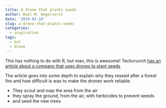 ```yaml
---
title: A drone that plants seeds
author: Roel M. Hogervorst
date: '2019-02-18'
slug: a-drone-that-plants-seeds
categories:
  - inspiration
tags:
  - bot
  - drone
---
```


This has nothing to do with R, but man, this is awesome! 
Techcrunch [has an article about a company that uses drones to plant seeds](https://techcrunch.com/2018/11/26/that-night-a-forest-flew-droneseed-is-planting-trees-from-the-air/)

The article goes into some depth to explain why they reseed after a forest fire
and how difficult is was to make the drones work reliable. 

- They scout and map the area from the air
- they spray the ground, from the air, with herbicides to prevent weeds
- and seed the new trees

